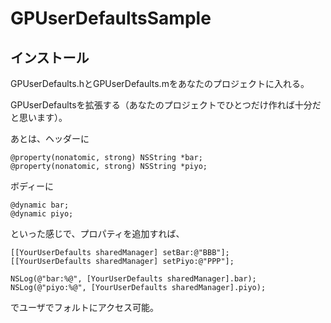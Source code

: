 GPUserDefaultsSample
====================

インストール
-----
GPUserDefaults.hとGPUserDefaults.mをあなたのプロジェクトに入れる。

GPUserDefaultsを拡張する（あなたのプロジェクトでひとつだけ作れば十分だと思います）。

あとは、ヘッダーに
```
@property(nonatomic, strong) NSString *bar;
@property(nonatomic, strong) NSString *piyo;
```

ボディーに
```
@dynamic bar;
@dynamic piyo;
```
といった感じで、プロパティを追加すれば、
```
[[YourUserDefaults sharedManager] setBar:@"BBB"];
[[YourUserDefaults sharedManager] setPiyo:@"PPP"];
    
NSLog(@"bar:%@", [YourUserDefaults sharedManager].bar);
NSLog(@"piyo:%@", [YourUserDefaults sharedManager].piyo);
```
でユーザでフォルトにアクセス可能。
